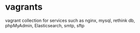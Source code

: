 # vagrants
vagrant collection for services such as nginx, mysql, rethink db, phpMyAdmin, Elasticsearch, smtp, sftp
